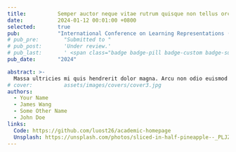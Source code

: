 ```yaml
---
title:          Semper auctor neque vitae rutrum quisque non tellus orci ac
date:           2024-01-12 00:01:00 +0800
selected:       true
pub:            "International Conference on Learning Representations (ICML)"
# pub_pre:        "Submitted to "
# pub_post:       'Under review.'
# pub_last:       ' <span class="badge badge-pill badge-custom badge-success">Spotlight</span>'
pub_date:       "2024"

abstract: >-
  Massa ultricies mi quis hendrerit dolor magna. Arcu non odio euismod lacinia at quis risus sed. Et tortor at risus viverra. Enim neque volutpat ac tincidunt. Dictum varius duis at consectetur lorem donec.
# cover:          assets/images/covers/cover3.jpg
authors:
  - Your Name
  - James Wang
  - Some Other Name
  - John Doe
links:
  Code: https://github.com/luost26/academic-homepage
  Unsplash: https://unsplash.com/photos/sliced-in-half-pineapple--_PLJZmHZzk
---
```

